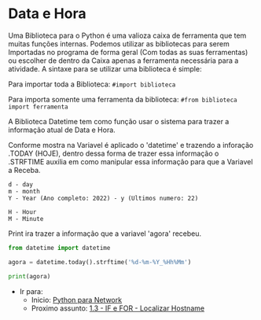 # Data e Hora

Uma Biblioteca para o Python é uma valioza caixa de ferramenta que 
tem muitas funções internas.
Podemos utilizar as bibliotecas para serem Importadas no programa 
de forma geral (Com todas as suas ferramentas) ou escolher de dentro 
da Caixa apenas a ferramenta necessária para a atividade.
A sintaxe para se utilizar uma biblioteca é simple:

Para importar toda a Biblioteca:
`#import biblioteca`

Para importa somente uma ferramenta da biblioteca:
`#from biblioteca import ferramenta`

A Biblioteca Datetime tem como função usar o sistema para trazer a informação 
atual de Data e Hora.

Conforme mostra na Variavel é aplicado o 'datetime' e trazendo a inforação .TODAY (HOJE), 
dentro dessa forma de trazer essa informação o .STRFTIME auxilia em como manipular essa 
informação para que a Variavel a Receba.

```
d - day
m - month
Y - Year (Ano completo: 2022) - y (Ultimos numero: 22)

H - Hour
M - Minute 
```

Print ira trazer a informação que a variavel 'agora' recebeu. 
```python
from datetime import datetime

agora = datetime.today().strftime('%d-%m-%Y_%Hh%Mm')

print(agora) 
```

- Ir para: 
    - Inicio: [Python para Network](https://github.com/ozumaru/CiscoDevNet---Python)
    - Proximo assunto: [1.3 - IF e FOR - Localizar Hostname](https://github.com/ozumaru/CiscoDevNet---Python/blob/master/Estruturas/New/1.3%20-%20IF%20e%20FOR%20-%20Localizar%20Hostname.md)